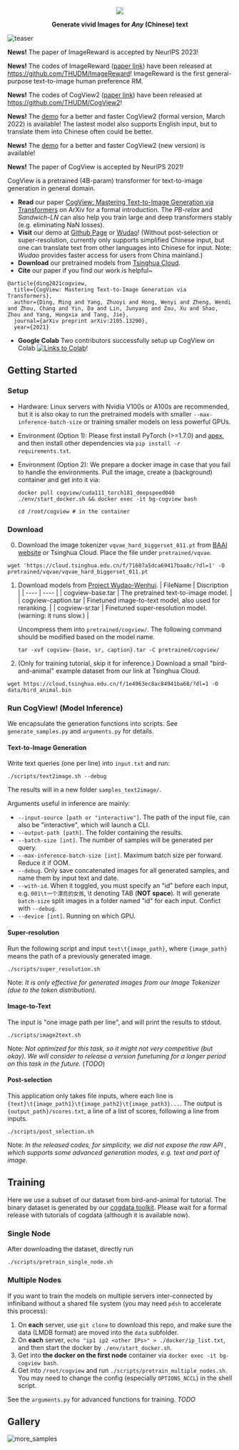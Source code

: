 <p align="center">
    <img src="assets/logo.png"/>
</p>
<p align="center">
<b>Generate vivid Images for <i>Any</i> (Chinese) text</b>
</p>

![teaser](assets/cogviewcase.png)

**News!** The paper of ImageReward is accepted by NeurIPS 2023!

**News!** The codes of ImageReward ([paper link](https://arxiv.org/abs/2304.05977.pdf)) have been released at https://github.com/THUDM/ImageReward! ImageReward is the first general-purpose text-to-image human preference RM.

**News!** The codes of CogView2 ([paper link](https://arxiv.org/pdf/2105.13290.pdf)) have been released at https://github.com/THUDM/CogView2! 

**News!** The [demo](https://agc.platform.baai.ac.cn/CogView/index.html) for a better and faster CogView2 (formal version, March 2022) is available! The lastest model also supports English input, but to translate them into Chinese often could be better.

**News!** The [demo](https://agc.platform.baai.ac.cn/CogView/index.html) for a better and faster CogView2 (new version) is available!

**News!** The paper of CogView is accepted by NeurIPS 2021! 

CogView is a pretrained (4B-param) transformer for text-to-image generation in general domain.

* **Read** our paper [CogView: Mastering Text-to-Image Generation via Transformers](https://arxiv.org/pdf/2105.13290.pdf) on ArXiv for a formal introduction. The *PB-relax* and *Sandwich-LN* can also help you train large and deep transformers stably (e.g. eliminating NaN losses).
* **Visit** our demo at [Github Page](https://thudm.github.io/CogView/index.html) or [Wudao](https://wudao.aminer.cn/CogView/)! (Without post-selection or super-resolution, currently only supports simplified Chinese input, but one can translate text from other languages into Chinese for input. Note: *Wudao* provides faster access for users from China mainland.)
* **Download** our pretrained models from [Tsinghua Cloud](https://cloud.tsinghua.edu.cn/f/df21f6d4109b4285bfd9/?dl=1).
* **Cite** our paper if you find our work is helpful~ 
```
@article{ding2021cogview,
  title={CogView: Mastering Text-to-Image Generation via Transformers},
  author={Ding, Ming and Yang, Zhuoyi and Hong, Wenyi and Zheng, Wendi and Zhou, Chang and Yin, Da and Lin, Junyang and Zou, Xu and Shao, Zhou and Yang, Hongxia and Tang, Jie},
  journal={arXiv preprint arXiv:2105.13290},
  year={2021}
```
* **Google Colab** Two contributors successfully setup up CogView on Colab [![Links to Colab](https://colab.research.google.com/assets/colab-badge.svg)](https://github.com/THUDM/CogView/issues/10)! 
## Getting Started
### Setup
* Hardware: Linux servers with Nvidia V100s or A100s are recommended, but it is also okay to run the pretrained models with smaller `--max-inference-batch-size` or training smaller models on less powerful GPUs.
* Environment (Option 1): Please first install PyTorch (>=1.7.0) and [apex](https://github.com/NVIDIA/apex), and then install other dependencies via `pip install -r requirements.txt`.

* Environment (Option 2): We prepare a docker image in case that you fail to handle the environments. Pull the image, create a (background) container and get into it via:
    ```
    docker pull cogview/cuda111_torch181_deepspeed040
    ./env/start_docker.sh && docker exec -it bg-cogview bash
    
    cd /root/cogview # in the container
    ```

### Download
0. Download the image tokenizer `vqvae_hard_biggerset_011.pt` from [BAAI website](https://resource.wudaoai.cn/home?ind=2&name=WuDao%20WenHui&id=1399364355975327744) or Tsinghua Cloud. Place the file under `pretrained/vqvae`.
```
wget 'https://cloud.tsinghua.edu.cn/f/71607a5dca69417baa8c/?dl=1' -O pretrained/vqvae/vqvae_hard_biggerset_011.pt
```
1. Download models from [Project Wudao-Wenhui](https://resource.wudaoai.cn/home?ind=2&name=WuDao%20WenHui&id=1399364355975327744). 
    |  FileName   | Discription  |
    |  ----  | ----  |
    | cogview-base.tar | The pretrained text-to-image model. |
    | cogview-caption.tar | Finetuned image-to-text model, also used for reranking. |
    | cogview-sr.tar | Finetuned super-resolution model. (warning: it runs slow.) |

    Uncompress them into `pretrained/cogview/`. The following command should be modified based on the model name.
    ```
    tar -xvf cogview-{base, sr, caption}.tar -C pretrained/cogview/
    ```
2. (Only for training tutorial, skip it for inference.) Download a small "bird-and-animal" example dataset from our link at Tsinghua Cloud.
```
wget https://cloud.tsinghua.edu.cn/f/1e4963ec8ac84941ba68/?dl=1 -O data/bird_animal.bin
```

### Run CogView! (Model Inference)
We encapsulate the generation functions into scripts. See `generate_samples.py` and `arguments.py` for details.

#### Text-to-Image Generation
Write text queries (one per line) into `input.txt` and run:
```
./scripts/text2image.sh --debug
```
The results will in a new folder `samples_text2image/`.

Arguments useful in inference are mainly:
* `--input-source [path or "interactive"]`. The path of the input file, can also be "interactive", which will launch a CLI.
* `--output-path [path]`. The folder containing the results.
* `--batch-size [int]`. The number of samples will be generated per query.
* `--max-inference-batch-size [int]`. Maximum batch size per forward. Reduce it if OOM. 
* `--debug`. Only save concatenated images for all generated samples, and name them by input text and date. 
* `--with-id`. When it toggled, you must specify an "id" before each input, e.g. `001\t一个漂亮的女孩`, \t denoting TAB (**NOT space**). It will generate `batch-size` split images in a folder named "id" for each input. Confict with `--debug`.
* `--device [int]`. Running on which GPU. 

#### Super-resolution
Run the following script and input `text\t{image_path}`, where `{image_path}` means the path of a previously generated image.
```
./scripts/super_resolution.sh
```
Note: *It is only effective for generated images from our Image Tokenizer (due to the token distribution).*

#### Image-to-Text
The input is "one image path per line", and will print the results to stdout.
```
./scripts/image2text.sh
``` 
Note: *Not optimized for this task, so it might not very competitive (but okay). We will consider to release a version funetuning for a longer period on this task in the future.* (*TODO*)

#### Post-selection
This application only takes file inputs, where each line is `{text}\t{image_path1}\t{image_path2}\t{image_path3}...`.
The output is `{output_path}/scores.txt`, a line of a list of scores, following a line from inputs.
```
./scripts/post_selection.sh
```

Note: *In the released codes, for simplicity, we did not expose the raw API , which supports some advanced generation modes, e.g. text and part of image.*

## Training
Here we use a subset of our dataset from bird-and-animal for tutorial. The binary dataset is generated by our [cogdata toolkit](https://github.com/Sleepychord/cogdata). Please wait for a formal release with tutorials of cogdata (although it is available now).
### Single Node 
After downloading the dataset, directly run
```
./scripts/pretrain_single_node.sh
```
### Multiple Nodes 
If you want to train the models on multiple servers inter-connected by infiniband without a shared file system (you may need `pdsh` to accelerate this process):
1. On **each** server, use `git clone` to download this repo, and make sure the data (LMDB format) are moved into the `data` subfolder. 
2. On **each** server, `echo "ip1 ip2 <other IPs>" > ./docker/ip_list.txt`, and then start the docker by `./env/start_docker.sh`.
3. Get into **the docker on the first node** container via `docker exec -it bg-cogview bash`.
4. Get into `/root/cogview` and run `./scripts/pretrain_multiple_nodes.sh`. You may need to change the config (especially `OPTIONS_NCCL`) in the shell script.

See the `arguments.py` for advanced functions for training.
*TODO*

## Gallery
![more_samples](assets/coco_new.png)
